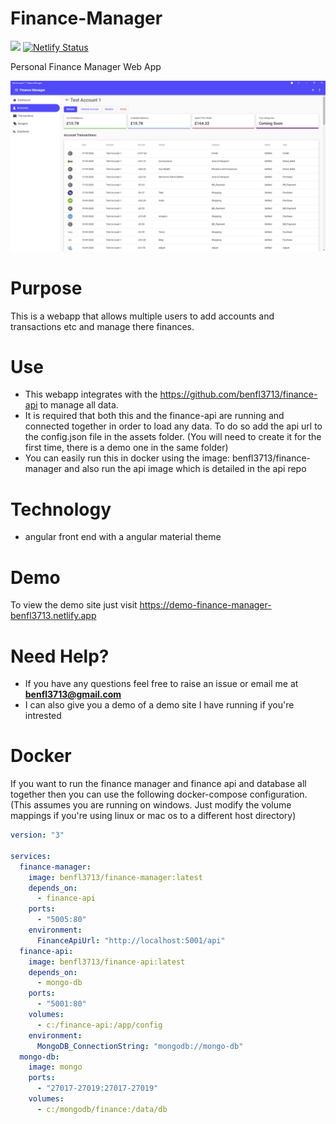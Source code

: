 # Finance-Manager

![](https://github.com/benfl3713/Finance-Manager/workflows/Pipeline/badge.svg?branch=master)
[![Netlify Status](https://api.netlify.com/api/v1/badges/6851da60-c445-4cc1-beb3-7f0ff4d69943/deploy-status)](https://app.netlify.com/sites/demo-finance-manager-benfl3713/deploys)

Personal Finance Manager Web App

![](https://github.com/benfl3713/Finance-Manager/blob/master/src/src/assets/preview.png?raw=true)

# Purpose

This is a webapp that allows multiple users to add accounts and transactions etc and manage there finances.

# Use

- This webapp integrates with the https://github.com/benfl3713/finance-api to manage all data.
- It is required that both this and the finance-api are running and connected together in order to load any data. To do so add the api url to the config.json file in the assets folder. (You will need to create it for the first time, there is a demo one in the same folder)
- You can easily run this in docker using the image: benfl3713/finance-manager and also run the api image which is detailed in the api repo

# Technology

- angular front end with a angular material theme

# Demo

To view the demo site just visit https://demo-finance-manager-benfl3713.netlify.app

# Need Help?

- If you have any questions feel free to raise an issue or email me at **benfl3713@gmail.com**
- I can also give you a demo of a demo site I have running if you're intrested

# Docker

If you want to run the finance manager and finance api and database all together then you can use the following docker-compose configuration.
(This assumes you are running on windows. Just modify the volume mappings if you're using linux or mac os to a different host directory)

```yaml
version: "3"

services:
  finance-manager:
    image: benfl3713/finance-manager:latest
    depends_on:
      - finance-api
    ports:
      - "5005:80"
    environment:
      FinanceApiUrl: "http://localhost:5001/api"
  finance-api:
    image: benfl3713/finance-api:latest
    depends_on:
      - mongo-db
    ports:
      - "5001:80"
    volumes:
      - c:/finance-api:/app/config
    environment:
      MongoDB_ConnectionString: "mongodb://mongo-db"
  mongo-db:
    image: mongo
    ports:
      - "27017-27019:27017-27019"
    volumes:
      - c:/mongodb/finance:/data/db
```
